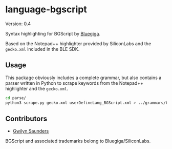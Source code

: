 language-bgscript
=================
Version: 0.4

Syntax highlighting for BGScript by [Bluegiga](https://www.bluegiga.com/en-US/).

Based on the Notepad++ highlighter provided by SiliconLabs and the `gecko.xml`
included in the BLE SDK.

Usage
-----
This package obviously includes a complete grammar, but also contains a parser
written in Python to scrape keywords from the Notepad++ highlighter and the
`gecko.xml`.

```sh
cd parse/
python3 scrape.py gecko.xml userDefineLang_BGScript.xml > ../grammars/bgscript.cson
```

Contributors
------------
+ [Gwilyn Saunders](https://git.gwillz.com.au/u/gwillz)

BGScript and associated trademarks belong to Bluegiga/SiliconLabs.
